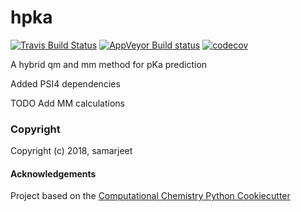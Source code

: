 hpka
==============================
[//]: # (Badges)
[![Travis Build Status](https://travis-ci.org/REPLACE_WITH_OWNER_ACCOUNT/hpka.png)](https://travis-ci.org/REPLACE_WITH_OWNER_ACCOUNT/hpka)
[![AppVeyor Build status](https://ci.appveyor.com/api/projects/status/REPLACE_WITH_APPVEYOR_LINK/branch/master?svg=true)](https://ci.appveyor.com/project/REPLACE_WITH_OWNER_ACCOUNT/hpka/branch/master)
[![codecov](https://codecov.io/gh/REPLACE_WITH_OWNER_ACCOUNT/hpka/branch/master/graph/badge.svg)](https://codecov.io/gh/REPLACE_WITH_OWNER_ACCOUNT/hpka/branch/master)

A hybrid qm and mm method for pKa prediction

Added PSI4 dependencies

TODO
 Add MM calculations

### Copyright

Copyright (c) 2018, samarjeet


#### Acknowledgements
 
Project based on the 
[Computational Chemistry Python Cookiecutter](https://github.com/choderalab/cookiecutter-python-comp-chem)
